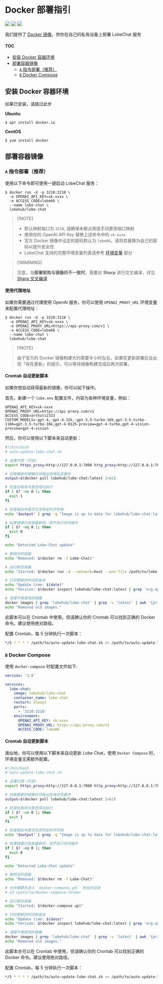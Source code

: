 # Docker 部署指引

[![][docker-release-shield]][docker-release-link]
[![][docker-size-shield]][docker-size-link]
[![][docker-pulls-shield]][docker-pulls-link]

我们提供了 [Docker 镜像][docker-release-link]，供你在自己的私有设备上部署 LobeChat 服务

#### TOC

- [安装 Docker 容器环境](#安装-docker-容器环境)
- [部署容器镜像](#部署容器镜像)
  - [`A` 指令部署（推荐）](#a-指令部署推荐)
  - [`B` Docker Compose](#b-docker-compose)

## 安装 Docker 容器环境

如果已安装，请跳过此步

**Ubuntu**

```fish
$ apt install docker.io
```

**CentOS**

```fish
$ yum install docker
```

## 部署容器镜像

### `A` 指令部署（推荐）

使用以下命令即可使用一键启动 LobeChat 服务：

```fish
$ docker run -d -p 3210:3210 \
  -e OPENAI_API_KEY=sk-xxxx \
  -e ACCESS_CODE=lobe66 \
  --name lobe-chat \
  lobehub/lobe-chat
```

> \[!NOTE]
>
> - 默认映射端口为 `3210`, 请确保未被占用或手动更改端口映射
> - 使用你的 OpenAI API Key 替换上述命令中的 `sk-xxxx`
> - 官方 Docker 镜像中设定的密码默认为 `lobe66`，请将其替换为自己的密码以提升安全性
> - LobeChat 支持的完整环境变量列表请参考 [环境变量](https://github.com/lobehub/lobe-chat/wiki/Environment-Variable.zh-CN) 部分

> \[!WARNING]
>
> 注意，当**部署架构与镜像的不一致时**，需要对 **Sharp** 进行交叉编译，详见 [Sharp 交叉编译](https://sharp.pixelplumbing.com/install#cross-platform)

#### 使用代理地址

如果你需要通过代理使用 OpenAI 服务，你可以使用 `OPENAI_PROXY_URL` 环境变量来配置代理地址：

```fish
$ docker run -d -p 3210:3210 \
  -e OPENAI_API_KEY=sk-xxxx \
  -e OPENAI_PROXY_URL=https://api-proxy.com/v1 \
  -e ACCESS_CODE=lobe66 \
  --name lobe-chat \
  lobehub/lobe-chat
```

> \[!NOTE]
>
> 由于官方的 Docker 镜像构建大约需要半小时左右，如果在更新部署后会出现「存在更新」的提示，可以等待镜像构建完成后再次部署。

#### Crontab 自动更新脚本

如果你想自动获得最新的镜像，你可以如下操作。

首先，新建一个 `lobe.env` 配置文件，内容为各种环境变量，例如：

```env
OPENAI_API_KEY=sk-xxxx
OPENAI_PROXY_URL=https://api-proxy.com/v1
ACCESS_CODE=arthals2333
CUSTOM_MODELS=-gpt-4,-gpt-4-32k,-gpt-3.5-turbo-16k,gpt-3.5-turbo-1106=gpt-3.5-turbo-16k,gpt-4-0125-preview=gpt-4-turbo,gpt-4-vision-preview=gpt-4-vision
```

然后，你可以使用以下脚本来自动更新：

```bash
#!/bin/bash
# auto-update-lobe-chat.sh

# 设置代理（可选）
export https_proxy=http://127.0.0.1:7890 http_proxy=http://127.0.0.1:7890 all_proxy=socks5://127.0.0.1:7890

# 拉取最新的镜像并将输出存储在变量中
output=$(docker pull lobehub/lobe-chat:latest 2>&1)

# 检查拉取命令是否成功执行
if [ $? -ne 0 ]; then
  exit 1
fi

# 检查输出中是否包含特定的字符串
echo "$output" | grep -q "Image is up to date for lobehub/lobe-chat:latest"

# 如果镜像已经是最新的，则不执行任何操作
if [ $? -eq 0 ]; then
  exit 0
fi

echo "Detected Lobe-Chat update"

# 删除旧的容器
echo "Removed: $(docker rm -f Lobe-Chat)"

# 运行新的容器
echo "Started: $(docker run -d --network=host --env-file /path/to/lobe.env --name=Lobe-Chat --restart=always lobehub/lobe-chat)"

# 打印更新的时间和版本
echo "Update time: $(date)"
echo "Version: $(docker inspect lobehub/lobe-chat:latest | grep 'org.opencontainers.image.version' | awk -F'"' '{print $4}')"

# 清理不再使用的镜像
docker images | grep 'lobehub/lobe-chat' | grep -v 'latest' | awk '{print $3}' | xargs -r docker rmi > /dev/null 2>&1
echo "Removed old images."
```

此脚本可以在 Crontab 中使用，但请确认你的 Crontab 可以找到正确的 Docker 命令。建议使用绝对路径。

配置 Crontab，每 5 分钟执行一次脚本：

```bash
*/5 * * * * /path/to/auto-update-lobe-chat.sh >> /path/to/auto-update-lobe-chat.log 2>&1
```

### `B` Docker Compose

使用 `docker-compose` 时配置文件如下:

```yml
version: '3.8'

services:
  lobe-chat:
    image: lobehub/lobe-chat
    container_name: lobe-chat
    restart: always
    ports:
      - '3210:3210'
    environment:
      OPENAI_API_KEY: sk-xxxx
      OPENAI_PROXY_URL: https://api-proxy.com/v1
      ACCESS_CODE: lobe66
```

#### Crontab 自动更新脚本

类似地，你可以使用以下脚本来自动更新 Lobe Chat，使用 `Docker Compose` 时，环境变量无需额外配置。

```bash
#!/bin/bash
# auto-update-lobe-chat.sh

# 设置代理（可选）
export https_proxy=http://127.0.0.1:7890 http_proxy=http://127.0.0.1:7890 all_proxy=socks5://127.0.0.1:7890

# 拉取最新的镜像并将输出存储在变量中
output=$(docker pull lobehub/lobe-chat:latest 2>&1)

# 检查拉取命令是否成功执行
if [ $? -ne 0 ]; then
  exit 1
fi

# 检查输出中是否包含特定的字符串
echo "$output" | grep -q "Image is up to date for lobehub/lobe-chat:latest"

# 如果镜像已经是最新的，则不执行任何操作
if [ $? -eq 0 ]; then
  exit 0
fi

echo "Detected Lobe-Chat update"

# 删除旧的容器
echo "Removed: $(docker rm -f Lobe-Chat)"

# 也许需要先进入 `docker-compose.yml` 所在的目录
# cd /path/to/docker-compose-folder

# 运行新的容器
echo "Started: $(docker-compose up)"

# 打印更新的时间和版本
echo "Update time: $(date)"
echo "Version: $(docker inspect lobehub/lobe-chat:latest | grep 'org.opencontainers.image.version' | awk -F'"' '{print $4}')"

# 清理不再使用的镜像
docker images | grep 'lobehub/lobe-chat' | grep -v 'latest' | awk '{print $3}' | xargs -r docker rmi > /dev/null 2>&1
echo "Removed old images."
```

此脚本亦可以在 Crontab 中使用，但请确认你的 Crontab 可以找到正确的 Docker 命令。建议使用绝对路径。

配置 Crontab，每 5 分钟执行一次脚本：

```bash
*/5 * * * * /path/to/auto-update-lobe-chat.sh >> /path/to/auto-update-lobe-chat.log 2>&1
```

[docker-pulls-link]: https://hub.docker.com/r/lobehub/lobe-chat
[docker-pulls-shield]: https://img.shields.io/docker/pulls/lobehub/lobe-chat?color=45cc11&labelColor=black&style=flat-square
[docker-release-link]: https://hub.docker.com/r/lobehub/lobe-chat
[docker-release-shield]: https://img.shields.io/docker/v/lobehub/lobe-chat?color=369eff&label=docker&labelColor=black&logo=docker&logoColor=white&style=flat-square
[docker-size-link]: https://hub.docker.com/r/lobehub/lobe-chat
[docker-size-shield]: https://img.shields.io/docker/image-size/lobehub/lobe-chat?color=369eff&labelColor=black&style=flat-square
